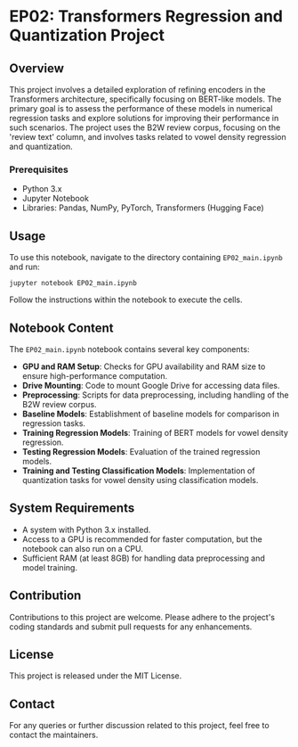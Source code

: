 
# EP02: Transformers Regression and Quantization Project

## Overview
This project involves a detailed exploration of refining encoders in the Transformers architecture, specifically focusing on BERT-like models. The primary goal is to assess the performance of these models in numerical regression tasks and explore solutions for improving their performance in such scenarios. The project uses the B2W review corpus, focusing on the 'review text' column, and involves tasks related to vowel density regression and quantization.

### Prerequisites
- Python 3.x
- Jupyter Notebook
- Libraries: Pandas, NumPy, PyTorch, Transformers (Hugging Face)

## Usage
To use this notebook, navigate to the directory containing `EP02_main.ipynb` and run:
```
jupyter notebook EP02_main.ipynb
```
Follow the instructions within the notebook to execute the cells.

## Notebook Content
The `EP02_main.ipynb` notebook contains several key components:
- **GPU and RAM Setup**: Checks for GPU availability and RAM size to ensure high-performance computation.
- **Drive Mounting**: Code to mount Google Drive for accessing data files.
- **Preprocessing**: Scripts for data preprocessing, including handling of the B2W review corpus.
- **Baseline Models**: Establishment of baseline models for comparison in regression tasks.
- **Training Regression Models**: Training of BERT models for vowel density regression.
- **Testing Regression Models**: Evaluation of the trained regression models.
- **Training and Testing Classification Models**: Implementation of quantization tasks for vowel density using classification models.

## System Requirements
- A system with Python 3.x installed.
- Access to a GPU is recommended for faster computation, but the notebook can also run on a CPU.
- Sufficient RAM (at least 8GB) for handling data preprocessing and model training.

## Contribution
Contributions to this project are welcome. Please adhere to the project's coding standards and submit pull requests for any enhancements.

## License
This project is released under the MIT License.

## Contact
For any queries or further discussion related to this project, feel free to contact the maintainers.

